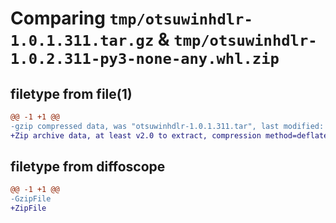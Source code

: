 # Comparing `tmp/otsuwinhdlr-1.0.1.311.tar.gz` & `tmp/otsuwinhdlr-1.0.2.311-py3-none-any.whl.zip`

## filetype from file(1)

```diff
@@ -1 +1 @@
-gzip compressed data, was "otsuwinhdlr-1.0.1.311.tar", last modified: Fri Apr 28 12:40:43 2023, max compression
+Zip archive data, at least v2.0 to extract, compression method=deflate
```

## filetype from diffoscope

```diff
@@ -1 +1 @@
-GzipFile
+ZipFile
```

